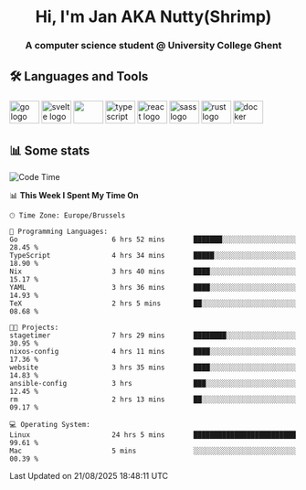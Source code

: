 <h1 align="center">Hi, I'm Jan AKA Nutty(Shrimp)</h1>
<h3 align="center">A computer science student @ University College Ghent</h3>

<h2 align="left">🛠️ Languages and Tools</h2>

###

<div align="left">
  <img src="https://cdn.jsdelivr.net/gh/devicons/devicon/icons/go/go-original.svg" height="40" width="52" alt="go logo"  />
  <img src="https://cdn.jsdelivr.net/gh/devicons/devicon@latest/icons/svelte/svelte-original.svg"  height="40" width="52" alt="svelte logo" />
  <img src="https://cdn.jsdelivr.net/gh/devicons/devicon@latest/icons/tailwindcss/tailwindcss-original.svg" height="40" width="52" />
  <img src="https://cdn.jsdelivr.net/gh/devicons/devicon/icons/typescript/typescript-original.svg" height="40" width="52" alt="typescript logo"  />
  <img src="https://cdn.jsdelivr.net/gh/devicons/devicon/icons/react/react-original.svg" height="40" width="52" alt="react logo"  />
  <img src="https://cdn.jsdelivr.net/gh/devicons/devicon/icons/sass/sass-original.svg" height="40" width="52" alt="sass logo"  />
  <img src="https://cdn.jsdelivr.net/gh/devicons/devicon@latest/icons/rust/rust-original.svg" height="40" width="52" alt="rust logo" />
  <img src="https://cdn.jsdelivr.net/gh/devicons/devicon/icons/docker/docker-original.svg" height="40" width="52" alt="docker logo"  />
</div>

<h2>📊 Some stats</h2>

<!--START_SECTION:waka-->
![Code Time](http://img.shields.io/badge/Code%20Time-6%2C258%20hrs%2029%20mins-blue)

📊 **This Week I Spent My Time On** 

```text
🕑︎ Time Zone: Europe/Brussels

💬 Programming Languages: 
Go                       6 hrs 52 mins       ███████░░░░░░░░░░░░░░░░░░   28.45 % 
TypeScript               4 hrs 34 mins       █████░░░░░░░░░░░░░░░░░░░░   18.90 % 
Nix                      3 hrs 40 mins       ████░░░░░░░░░░░░░░░░░░░░░   15.17 % 
YAML                     3 hrs 36 mins       ████░░░░░░░░░░░░░░░░░░░░░   14.93 % 
TeX                      2 hrs 5 mins        ██░░░░░░░░░░░░░░░░░░░░░░░   08.68 % 

🐱‍💻 Projects: 
stagetimer               7 hrs 29 mins       ████████░░░░░░░░░░░░░░░░░   30.95 % 
nixos-config             4 hrs 11 mins       ████░░░░░░░░░░░░░░░░░░░░░   17.36 % 
website                  3 hrs 35 mins       ████░░░░░░░░░░░░░░░░░░░░░   14.83 % 
ansible-config           3 hrs               ███░░░░░░░░░░░░░░░░░░░░░░   12.45 % 
rm                       2 hrs 13 mins       ██░░░░░░░░░░░░░░░░░░░░░░░   09.17 % 

💻 Operating System: 
Linux                    24 hrs 5 mins       █████████████████████████   99.61 % 
Mac                      5 mins              ░░░░░░░░░░░░░░░░░░░░░░░░░   00.39 % 
```


 Last Updated on 21/08/2025 18:48:11 UTC
<!--END_SECTION:waka-->
